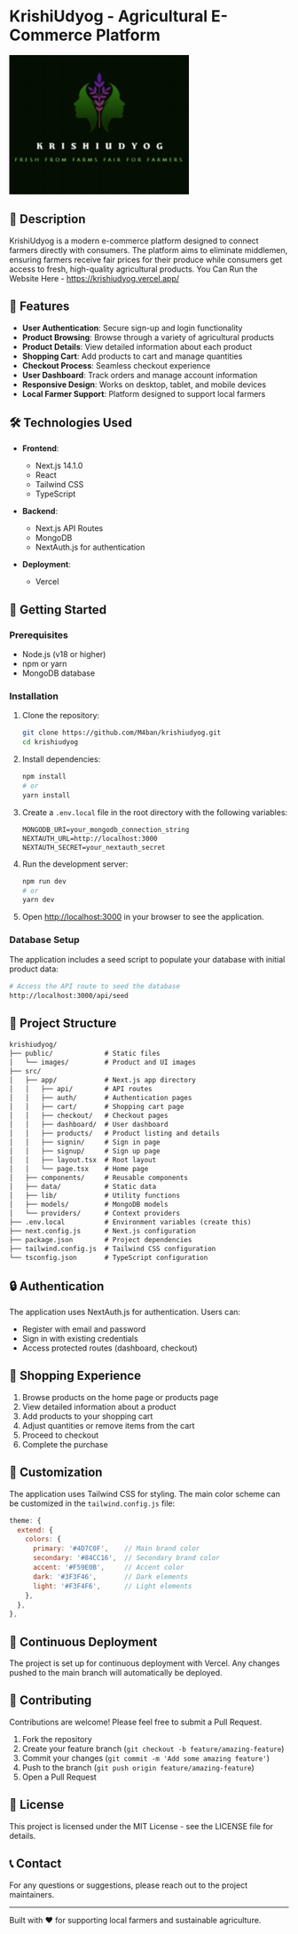 # KrishiUdyog - Agricultural E-Commerce Platform

![KrishiUdyog Logo](public/images/LOGO.jpeg)

## 📝 Description

KrishiUdyog is a modern e-commerce platform designed to connect farmers directly with consumers. The platform aims to eliminate middlemen, ensuring farmers receive fair prices for their produce while consumers get access to fresh, high-quality agricultural products. You Can Run the Website Here - https://krishiudyog.vercel.app/

## 🌟 Features

- **User Authentication**: Secure sign-up and login functionality
- **Product Browsing**: Browse through a variety of agricultural products
- **Product Details**: View detailed information about each product
- **Shopping Cart**: Add products to cart and manage quantities
- **Checkout Process**: Seamless checkout experience
- **User Dashboard**: Track orders and manage account information
- **Responsive Design**: Works on desktop, tablet, and mobile devices
- **Local Farmer Support**: Platform designed to support local farmers

## 🛠️ Technologies Used

- **Frontend**:
  - Next.js 14.1.0
  - React
  - Tailwind CSS
  - TypeScript

- **Backend**:
  - Next.js API Routes
  - MongoDB
  - NextAuth.js for authentication

- **Deployment**:
  - Vercel

## 🚀 Getting Started

### Prerequisites

- Node.js (v18 or higher)
- npm or yarn
- MongoDB database

### Installation

1. Clone the repository:
   ```bash
   git clone https://github.com/M4ban/krishiudyog.git
   cd krishiudyog
   ```

2. Install dependencies:
   ```bash
   npm install
   # or
   yarn install
   ```

3. Create a `.env.local` file in the root directory with the following variables:
   ```
   MONGODB_URI=your_mongodb_connection_string
   NEXTAUTH_URL=http://localhost:3000
   NEXTAUTH_SECRET=your_nextauth_secret
   ```

4. Run the development server:
   ```bash
   npm run dev
   # or
   yarn dev
   ```

5. Open [http://localhost:3000](http://localhost:3000) in your browser to see the application.

### Database Setup

The application includes a seed script to populate your database with initial product data:

```bash
# Access the API route to seed the database
http://localhost:3000/api/seed
```

## 📂 Project Structure

```
krishiudyog/
├── public/             # Static files
│   └── images/         # Product and UI images
├── src/
│   ├── app/            # Next.js app directory
│   │   ├── api/        # API routes
│   │   ├── auth/       # Authentication pages
│   │   ├── cart/       # Shopping cart page
│   │   ├── checkout/   # Checkout pages
│   │   ├── dashboard/  # User dashboard
│   │   ├── products/   # Product listing and details
│   │   ├── signin/     # Sign in page
│   │   ├── signup/     # Sign up page
│   │   ├── layout.tsx  # Root layout
│   │   └── page.tsx    # Home page
│   ├── components/     # Reusable components
│   ├── data/           # Static data
│   ├── lib/            # Utility functions
│   ├── models/         # MongoDB models
│   └── providers/      # Context providers
├── .env.local          # Environment variables (create this)
├── next.config.js      # Next.js configuration
├── package.json        # Project dependencies
├── tailwind.config.js  # Tailwind CSS configuration
└── tsconfig.json       # TypeScript configuration
```

## 🔒 Authentication

The application uses NextAuth.js for authentication. Users can:
- Register with email and password
- Sign in with existing credentials
- Access protected routes (dashboard, checkout)

## 🛒 Shopping Experience

1. Browse products on the home page or products page
2. View detailed information about a product
3. Add products to your shopping cart
4. Adjust quantities or remove items from the cart
5. Proceed to checkout
6. Complete the purchase

## 🎨 Customization

The application uses Tailwind CSS for styling. The main color scheme can be customized in the `tailwind.config.js` file:

```js
theme: {
  extend: {
    colors: {
      primary: '#4D7C0F',    // Main brand color
      secondary: '#84CC16',  // Secondary brand color
      accent: '#F59E0B',     // Accent color
      dark: '#3F3F46',       // Dark elements
      light: '#F3F4F6',      // Light elements
    },
  },
},
```

## 🔄 Continuous Deployment

The project is set up for continuous deployment with Vercel. Any changes pushed to the main branch will automatically be deployed.

## 🤝 Contributing

Contributions are welcome! Please feel free to submit a Pull Request.

1. Fork the repository
2. Create your feature branch (`git checkout -b feature/amazing-feature`)
3. Commit your changes (`git commit -m 'Add some amazing feature'`)
4. Push to the branch (`git push origin feature/amazing-feature`)
5. Open a Pull Request

## 📄 License

This project is licensed under the MIT License - see the LICENSE file for details.

## 📞 Contact

For any questions or suggestions, please reach out to the project maintainers.

---

Built with ❤️ for supporting local farmers and sustainable agriculture. 

